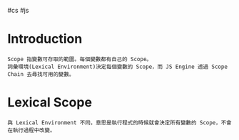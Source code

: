 #cs #js

# Introduction
	Scope 指變數可存取的範圍。每個變數都有自己的 Scope。
	詞彙環境(Lexical Environment)決定每個變數的 Scope，而 JS Engine 透過 Scope Chain 去尋找可用的變數。

# Lexical Scope
	與 Lexical Environment 不同，意思是執行程式的時候就會決定所有變數的 Scope，不會在執行過程中改變。